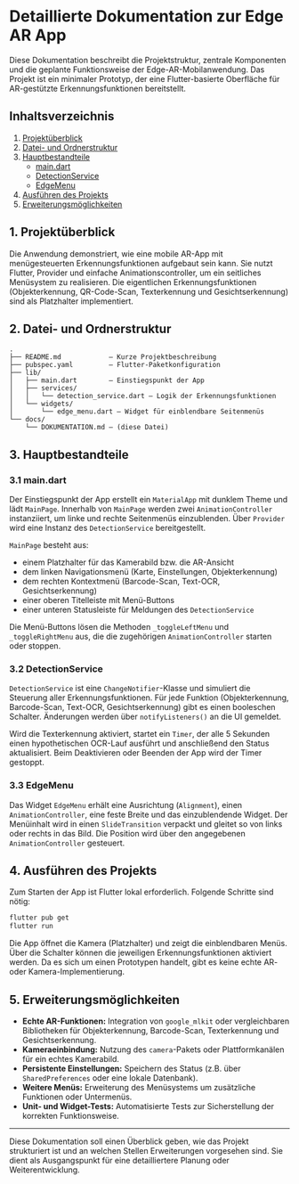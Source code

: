 # Detaillierte Dokumentation zur Edge AR App

Diese Dokumentation beschreibt die Projektstruktur, zentrale Komponenten und die geplante Funktionsweise der Edge-AR-Mobilanwendung. Das Projekt ist ein minimaler Prototyp, der eine Flutter-basierte Oberfläche für AR-gestützte Erkennungsfunktionen bereitstellt.

## Inhaltsverzeichnis
1. [Projektüberblick](#projektueberblick)
2. [Datei- und Ordnerstruktur](#struktur)
3. [Hauptbestandteile](#hauptbestandteile)
   - [main.dart](#maindart)
   - [DetectionService](#detectionservice)
   - [EdgeMenu](#edgemenu)
4. [Ausführen des Projekts](#ausfuehren)
5. [Erweiterungsmöglichkeiten](#erweiterungen)

<a name="projektueberblick"></a>
## 1. Projektüberblick
Die Anwendung demonstriert, wie eine mobile AR-App mit menügesteuerten Erkennungsfunktionen aufgebaut sein kann. Sie nutzt Flutter, Provider und einfache Animationscontroller, um ein seitliches Menüsystem zu realisieren. Die eigentlichen Erkennungsfunktionen (Objekterkennung, QR-Code-Scan, Texterkennung und Gesichtserkennung) sind als Platzhalter implementiert.

<a name="struktur"></a>
## 2. Datei- und Ordnerstruktur
```
.
├── README.md            – Kurze Projektbeschreibung
├── pubspec.yaml         – Flutter-Paketkonfiguration
├── lib/
│   ├── main.dart        – Einstiegspunkt der App
│   ├── services/
│   │   └── detection_service.dart – Logik der Erkennungsfunktionen
│   └── widgets/
│       └── edge_menu.dart – Widget für einblendbare Seitenmenüs
└── docs/
    └── DOKUMENTATION.md – (diese Datei)
```

<a name="hauptbestandteile"></a>
## 3. Hauptbestandteile

<a name="maindart"></a>
### 3.1 main.dart
Der Einstiegspunkt der App erstellt ein `MaterialApp` mit dunklem Theme und lädt `MainPage`. Innerhalb von `MainPage` werden zwei `AnimationController` instanziiert, um linke und rechte Seitenmenüs einzublenden. Über `Provider` wird eine Instanz des `DetectionService` bereitgestellt.

`MainPage` besteht aus:
- einem Platzhalter für das Kamerabild bzw. die AR-Ansicht
- dem linken Navigationsmenü (Karte, Einstellungen, Objekterkennung)
- dem rechten Kontextmenü (Barcode-Scan, Text-OCR, Gesichtserkennung)
- einer oberen Titelleiste mit Menü-Buttons
- einer unteren Statusleiste für Meldungen des `DetectionService`

Die Menü-Buttons lösen die Methoden `_toggleLeftMenu` und `_toggleRightMenu` aus, die die zugehörigen `AnimationController` starten oder stoppen.

<a name="detectionservice"></a>
### 3.2 DetectionService
`DetectionService` ist eine `ChangeNotifier`-Klasse und simuliert die Steuerung aller Erkennungsfunktionen. Für jede Funktion (Objekterkennung, Barcode-Scan, Text-OCR, Gesichtserkennung) gibt es einen booleschen Schalter. Änderungen werden über `notifyListeners()` an die UI gemeldet.

Wird die Texterkennung aktiviert, startet ein `Timer`, der alle 5 Sekunden einen hypothetischen OCR-Lauf ausführt und anschließend den Status aktualisiert. Beim Deaktivieren oder Beenden der App wird der Timer gestoppt.

<a name="edgemenu"></a>
### 3.3 EdgeMenu
Das Widget `EdgeMenu` erhält eine Ausrichtung (`Alignment`), einen `AnimationController`, eine feste Breite und das einzublendende Widget. Der Menüinhalt wird in einen `SlideTransition` verpackt und gleitet so von links oder rechts in das Bild. Die Position wird über den angegebenen `AnimationController` gesteuert.

<a name="ausfuehren"></a>
## 4. Ausführen des Projekts
Zum Starten der App ist Flutter lokal erforderlich. Folgende Schritte sind nötig:

```bash
flutter pub get
flutter run
```

Die App öffnet die Kamera (Platzhalter) und zeigt die einblendbaren Menüs. Über die Schalter können die jeweiligen Erkennungsfunktionen aktiviert werden. Da es sich um einen Prototypen handelt, gibt es keine echte AR- oder Kamera-Implementierung.

<a name="erweiterungen"></a>
## 5. Erweiterungsmöglichkeiten
- **Echte AR-Funktionen:** Integration von `google_mlkit` oder vergleichbaren Bibliotheken für Objekterkennung, Barcode-Scan, Texterkennung und Gesichtserkennung.
- **Kameraeinbindung:** Nutzung des `camera`-Pakets oder Plattformkanälen für ein echtes Kamerabild.
- **Persistente Einstellungen:** Speichern des Status (z.B. über `SharedPreferences` oder eine lokale Datenbank).
- **Weitere Menüs:** Erweiterung des Menüsystems um zusätzliche Funktionen oder Untermenüs.
- **Unit- und Widget-Tests:** Automatisierte Tests zur Sicherstellung der korrekten Funktionsweise.

---
Diese Dokumentation soll einen Überblick geben, wie das Projekt strukturiert ist und an welchen Stellen Erweiterungen vorgesehen sind. Sie dient als Ausgangspunkt für eine detailliertere Planung oder Weiterentwicklung.
